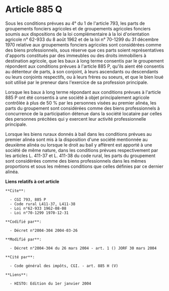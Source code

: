 # Article 885 Q

Sous les conditions prévues au 4° du 1 de l'article 793, les parts de groupements fonciers agricoles et de groupements
agricoles fonciers soumis aux dispositions de la loi complémentaire à la loi d'orientation agricole n° 62-933 du 8 août 1962
et de la loi n° 70-1299 du 31 décembre 1970 relative aux groupements fonciers agricoles sont considérées comme des biens
professionnels, sous réserve que ces parts soient représentatives d'apports constitués par des immeubles ou des droits
immobiliers à destination agricole, que les baux à long terme consentis par le groupement répondent aux conditions prévues à
l'article 885 P, qu'ils aient été consentis au détenteur de parts, à son conjoint, à leurs ascendants ou descendants ou leurs
conjoints respectifs, ou à leurs frères ou soeurs, et que le bien loué soit utilisé par le preneur dans l'exercice de sa
profession principale.

Lorsque les baux à long terme répondant aux conditions prévues à l'article 885 P ont été consentis à une société à objet
principalement agricole contrôlée à plus de 50 % par les personnes visées au premier alinéa, les parts du groupement sont
considérées comme des biens professionnels à concurrence de la participation détenue dans la société locataire par celles des
personnes précitées qui y exercent leur activité professionnelle principale.

Lorsque les biens ruraux donnés à bail dans les conditions prévues au premier alinéa sont mis à la disposition d'une société
mentionnée au deuxième alinéa ou lorsque le droit au bail y afférent est apporté à une société de même nature, dans les
conditions prévues respectivement par les articles L. 411-37 et L. 411-38 du code rural, les parts du groupement sont
considérées comme des biens professionnels dans les mêmes proportions et sous les mêmes conditions que celles définies par ce
dernier alinéa.

**Liens relatifs à cet article**

	**Cite**:

	  - CGI 793, 885 P
	  - Code rural L411-37, L411-38
	  - Loi n°62-933 1962-08-08
	  - Loi n°70-1299 1970-12-31

	**Codifié par**:

	  - Décret n°2004-304 2004-03-26

	**Modifié par**:

	  - Décret n°2004-304 du 26 mars 2004 - art. 1 () JORF 30 mars 2004

	**Cité par**:

	  - Code général des impôts, CGI. - art. 885 H (V)

	**Liens**:

	  - HISTO: Edition du 1er janvier 2004
